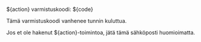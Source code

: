 ${action} varmistuskoodi: ${code}

Tämä varmistuskoodi vanhenee tunnin kuluttua.

Jos et ole hakenut ${action}-toimintoa, jätä tämä sähköposti huomioimatta.